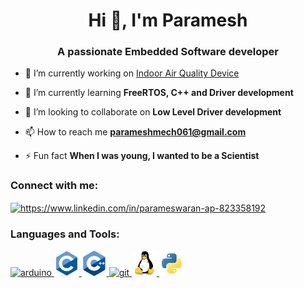 <h1 align="center">Hi 👋, I'm Paramesh</h1>
<h3 align="center">A passionate Embedded Software developer</h3>

- 🔭 I’m currently working on [Indoor Air Quality Device](https://bldghealth.net/air-quality-doctor)

- 🌱 I’m currently learning **FreeRTOS, C++ and Driver development**

- 👯 I’m looking to collaborate on **Low Level Driver development**

- 📫 How to reach me **parameshmech061@gmail.com**

- ⚡ Fun fact **When I was young, I wanted to be a Scientist**

<h3 align="left">Connect with me:</h3>
<p align="left">
<a href="https://linkedin.com/in/https://www.linkedin.com/in/parameswaran-ap-823358192" target="blank"><img align="center" src="https://raw.githubusercontent.com/rahuldkjain/github-profile-readme-generator/master/src/images/icons/Social/linked-in-alt.svg" alt="https://www.linkedin.com/in/parameswaran-ap-823358192" height="30" width="40" /></a>
</p>

<h3 align="left">Languages and Tools:</h3>
<p align="left"> <a href="https://www.arduino.cc/" target="_blank" rel="noreferrer"> <img src="https://cdn.worldvectorlogo.com/logos/arduino-1.svg" alt="arduino" width="40" height="40"/> </a> <a href="https://www.cprogramming.com/" target="_blank" rel="noreferrer"> <img src="https://raw.githubusercontent.com/devicons/devicon/master/icons/c/c-original.svg" alt="c" width="40" height="40"/> </a> <a href="https://www.w3schools.com/cpp/" target="_blank" rel="noreferrer"> <img src="https://raw.githubusercontent.com/devicons/devicon/master/icons/cplusplus/cplusplus-original.svg" alt="cplusplus" width="40" height="40"/> </a> <a href="https://git-scm.com/" target="_blank" rel="noreferrer"> <img src="https://www.vectorlogo.zone/logos/git-scm/git-scm-icon.svg" alt="git" width="40" height="40"/> </a> <a href="https://www.linux.org/" target="_blank" rel="noreferrer"> <img src="https://raw.githubusercontent.com/devicons/devicon/master/icons/linux/linux-original.svg" alt="linux" width="40" height="40"/> </a> <a href="https://www.python.org" target="_blank" rel="noreferrer"> <img src="https://raw.githubusercontent.com/devicons/devicon/master/icons/python/python-original.svg" alt="python" width="40" height="40"/> </a> </p>
